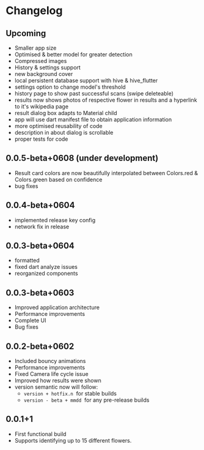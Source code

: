 # Changelog

## Upcoming

- Smaller app size
- Optimised & better model for greater detection
- Compressed images
- History & settings support
- new background cover
- local persistent database support with hive & hive_flutter
- settings option to change model's threshold
- history page to show past successful scans (swipe deleteable)
- results now shows photos of respective flower in results and a hyperlink to it's wikipedia page
- result dialog box adapts to Material child
- app will use dart manifest file to obtain application information
- more optimised reusability of code
- description in about dialog is scrollable
- proper tests for code

## 0.0.5-beta+0608 (under development)

- Result card colors are now beautifully interpolated between Colors.red & Colors.green based on confidence
- bug fixes

## 0.0.4-beta+0604

- implemented release key config
- network fix in release

## 0.0.3-beta+0604
 
- formatted
- fixed dart analyze issues
- reorganized components

## 0.0.3-beta+0603

- Improved application architecture
- Performance improvements
- Complete UI
- Bug fixes

## 0.0.2-beta+0602

- Included bouncy animations
- Performance improvements
- Fixed Camera life cycle issue
- Improved how results were shown
- version semantic now will follow:
  - `version + hotfix.n` &nbsp;for stable builds
  - `version - beta + mmdd` &nbsp;for any pre-release builds

## 0.0.1+1

- First functional build
- Supports identifying up to 15 different flowers.
